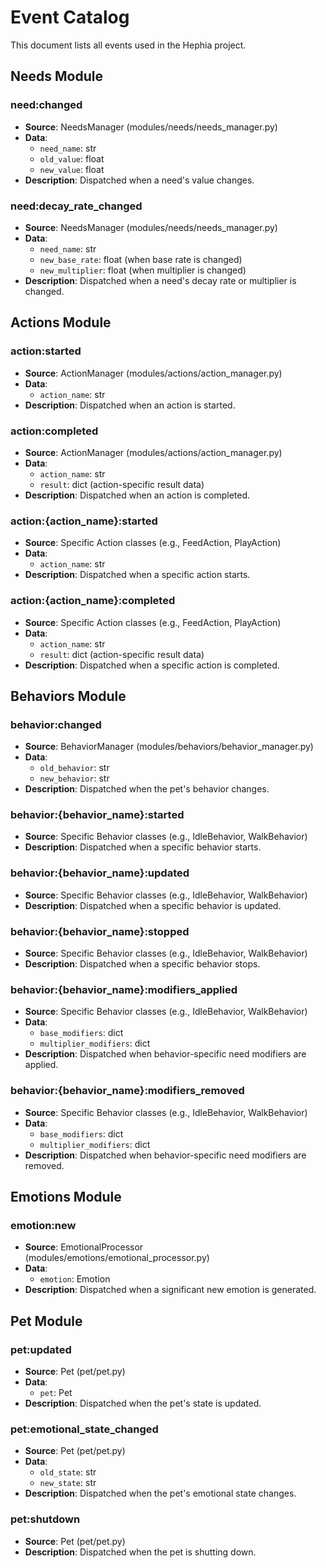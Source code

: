 # Event Catalog

This document lists all events used in the Hephia project.

## Needs Module

### need:changed
- **Source**: NeedsManager (modules/needs/needs_manager.py)
- **Data**: 
  - `need_name`: str
  - `old_value`: float
  - `new_value`: float
- **Description**: Dispatched when a need's value changes.

### need:decay_rate_changed
- **Source**: NeedsManager (modules/needs/needs_manager.py)
- **Data**:
  - `need_name`: str
  - `new_base_rate`: float (when base rate is changed)
  - `new_multiplier`: float (when multiplier is changed)
- **Description**: Dispatched when a need's decay rate or multiplier is changed.

## Actions Module

### action:started
- **Source**: ActionManager (modules/actions/action_manager.py)
- **Data**:
  - `action_name`: str
- **Description**: Dispatched when an action is started.

### action:completed
- **Source**: ActionManager (modules/actions/action_manager.py)
- **Data**:
  - `action_name`: str
  - `result`: dict (action-specific result data)
- **Description**: Dispatched when an action is completed.

### action:{action_name}:started
- **Source**: Specific Action classes (e.g., FeedAction, PlayAction)
- **Data**:
  - `action_name`: str
- **Description**: Dispatched when a specific action starts.

### action:{action_name}:completed
- **Source**: Specific Action classes (e.g., FeedAction, PlayAction)
- **Data**:
  - `action_name`: str
  - `result`: dict (action-specific result data)
- **Description**: Dispatched when a specific action is completed.

## Behaviors Module

### behavior:changed
- **Source**: BehaviorManager (modules/behaviors/behavior_manager.py)
- **Data**:
  - `old_behavior`: str
  - `new_behavior`: str
- **Description**: Dispatched when the pet's behavior changes.

### behavior:{behavior_name}:started
- **Source**: Specific Behavior classes (e.g., IdleBehavior, WalkBehavior)
- **Description**: Dispatched when a specific behavior starts.

### behavior:{behavior_name}:updated
- **Source**: Specific Behavior classes (e.g., IdleBehavior, WalkBehavior)
- **Description**: Dispatched when a specific behavior is updated.

### behavior:{behavior_name}:stopped
- **Source**: Specific Behavior classes (e.g., IdleBehavior, WalkBehavior)
- **Description**: Dispatched when a specific behavior stops.

### behavior:{behavior_name}:modifiers_applied
- **Source**: Specific Behavior classes (e.g., IdleBehavior, WalkBehavior)
- **Data**:
  - `base_modifiers`: dict
  - `multiplier_modifiers`: dict
- **Description**: Dispatched when behavior-specific need modifiers are applied.

### behavior:{behavior_name}:modifiers_removed
- **Source**: Specific Behavior classes (e.g., IdleBehavior, WalkBehavior)
- **Data**:
  - `base_modifiers`: dict
  - `multiplier_modifiers`: dict
- **Description**: Dispatched when behavior-specific need modifiers are removed.

## Emotions Module

### emotion:new
- **Source**: EmotionalProcessor (modules/emotions/emotional_processor.py)
- **Data**:
  - `emotion`: Emotion
- **Description**: Dispatched when a significant new emotion is generated.

## Pet Module

### pet:updated
- **Source**: Pet (pet/pet.py)
- **Data**:
  - `pet`: Pet
- **Description**: Dispatched when the pet's state is updated.

### pet:emotional_state_changed
- **Source**: Pet (pet/pet.py)
- **Data**:
  - `old_state`: str
  - `new_state`: str
- **Description**: Dispatched when the pet's emotional state changes.

### pet:shutdown
- **Source**: Pet (pet/pet.py)
- **Description**: Dispatched when the pet is shutting down.
